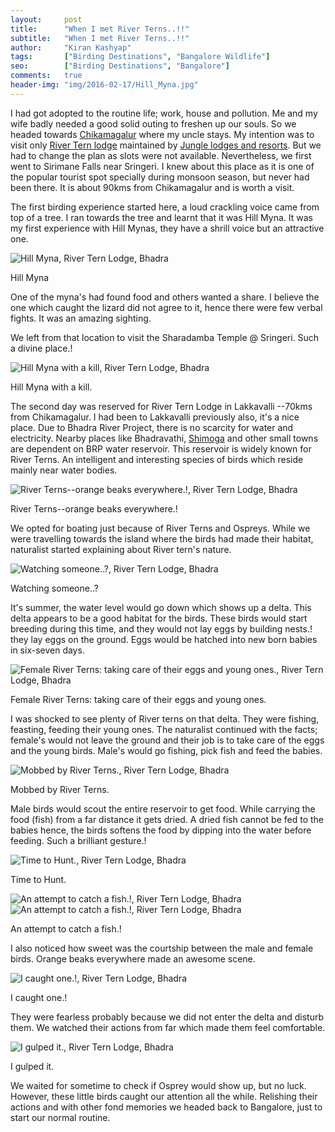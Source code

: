 ```yaml
---
layout:     post
title:      "When I met River Terns..!!"
subtitle:   "When I met River Terns..!!"
author:     "Kiran Kashyap"
tags:       ["Birding Destinations", "Bangalore Wildlife"]
seo:		["Birding Destinations", "Bangalore"]
comments:   true
header-img: "img/2016-02-17/Hill_Myna.jpg"
---
```


<p>
I had got adopted to the routine life; work, house and pollution. Me and my wife badly needed a good solid outing to freshen up our souls. So we headed towards <a href="http://www.wilderhood.com/destination/Chikmagaluru" target="_blank">Chikamagalur</a> where my uncle stays. My intention was to visit only <a href="http://www.wilderhood.com/accommodation/River%20Tern%20Lodge" target="_blank">River Tern lodge</a> maintained by <a href="http://www.wilderhood.com/accommodationOwner/Jungle%20Lodges%20&%20Resorts" target="_blank">Jungle lodges and resorts</a>. But we had to change the plan as slots were not available. Nevertheless, we first went to Sirimane Falls near Sringeri. I knew about this place as it is one of the popular tourist spot specially during monsoon season, but never had been there. It is about 90kms from Chikamagalur and is worth a visit.
</p>

<p>
The first birding experience started here, a loud crackling voice came from top of a tree. I ran towards the tree and learnt that it was Hill Myna. It was my first experience with Hill Mynas, they have a shrill voice but an attractive one.
</p>

<img src="{{ site.baseurl }}/img/2016-02-17/Hill_Myna.jpg" alt="Hill Myna, River Tern Lodge, Bhadra">

<p>
Hill Myna
</p>

<p>
One of the myna's had found food and others wanted a share. I believe the one which caught the lizard did not agree to it, hence there were few verbal fights. It was an amazing sighting.
</p>

<p>
We left from that location to visit the Sharadamba Temple @ Sringeri. Such a divine place.!
</p>

<img src="{{ site.baseurl }}/img/2016-02-17/Hill_Myna_with_a_kill.jpg" alt="Hill Myna with a kill, River Tern Lodge, Bhadra">

<p>
Hill Myna with a kill.
</p>

<p>
The second day was reserved for River Tern Lodge in Lakkavalli --70kms from Chikamagalur. I had been to Lakkavalli previously also, it's a nice place. Due to Bhadra River Project, there is no scarcity for water and electricity. Nearby places like Bhadravathi, <a href="http://www.wilderhood.com/destination/Shimoga" target="_blank">Shimoga</a> and other small towns are dependent on BRP water reservoir.
This reservoir is widely known for River Terns. An intelligent and interesting species of birds which reside mainly near water bodies.
</p>

<img src="{{ site.baseurl }}/img/2016-02-17/River_Terns--orange_beaks_everywhere.jpg" alt="River Terns--orange beaks everywhere.!, River Tern Lodge, Bhadra">

<p>
River Terns--orange beaks everywhere.!
</p>

<p>
We opted for boating just because of River Terns and Ospreys. While we were travelling towards the island where the birds had made their habitat, naturalist started explaining about River tern's nature.
</p>

<img src="{{ site.baseurl }}/img/2016-02-17/Watching_someone.jpg" alt="Watching someone..?, River Tern Lodge, Bhadra">

<p>
Watching someone..?
</p>

<p>
It's summer, the water level would go down which shows up a delta. This delta appears to be a good habitat for the birds. These birds would start breeding during this time, and they would not lay eggs by building nests.! they lay eggs on the ground. Eggs would be hatched into new born babies in six-seven days.
</p>

<img src="{{ site.baseurl }}/img/2016-02-17/Female_River_Terns_taking_care_of_their_eggs_and_young_ones.jpg" alt="Female River Terns: taking care of their eggs and young ones., River Tern Lodge, Bhadra">

<p>
Female River Terns: taking care of their eggs and young ones.
</p>

<p>
I was shocked to see plenty of River terns on that delta. They were fishing, feasting, feeding their young ones. The naturalist continued with the facts; female's would not leave the ground and their job is to take care of the eggs and the young birds. Male's would go fishing, pick fish and feed the babies. 
</p>

<img src="{{ site.baseurl }}/img/2016-02-17/Mobbed_by_River_Terns.jpg" alt="Mobbed by River Terns., River Tern Lodge, Bhadra">

<p>
Mobbed by River Terns.
</p>

<p>
Male birds would scout the entire reservoir to get food. While carrying the food (fish) from a far distance it gets dried. A dried fish cannot be fed to the babies hence, the birds softens the food by dipping into the water before feeding. Such a brilliant gesture.!
</p>

<img src="{{ site.baseurl }}/img/2016-02-17/Time_to_Hunt.jpg" alt="Time to Hunt., River Tern Lodge, Bhadra">

<p>
Time to Hunt.
</p>

<img src="{{ site.baseurl }}/img/2016-02-17/An_attempt_to_catch_a_fish.jpg" alt="An attempt to catch a fish.!, River Tern Lodge, Bhadra">


<img src="{{ site.baseurl }}/img/2016-02-17/An_attempt_to_catch_a_fish_1.jpg" alt="An attempt to catch a fish.!, River Tern Lodge, Bhadra">

<p>
An attempt to catch a fish.!
</p>

<p>
I also noticed how sweet was the courtship between the male and female birds. Orange beaks everywhere made an awesome scene.
</p>

<img src="{{ site.baseurl }}/img/2016-02-17/I_caught_one.jpg" alt="I caught one.!, River Tern Lodge, Bhadra">

<p>
I caught one.!
</p>

<p>
They were fearless probably because we did not enter the delta and disturb them. We watched their actions from far which made them feel comfortable.
</p>

<img src="{{ site.baseurl }}/img/2016-02-17/I_gulped_it.jpg" alt="I gulped it., River Tern Lodge, Bhadra">

<p>
I gulped it.
</p>

<p>
We waited for sometime to check if Osprey would show up, but no luck. However, these little birds caught our attention all the while. Relishing their actions and with other fond memories we headed back to Bangalore, just to start our normal routine.
</p>




